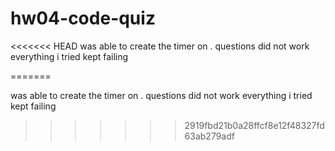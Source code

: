 # hw04-code-quiz
<<<<<<< HEAD
was able to create the timer on . questions did not work everything i tried kept failing

=======

was able to create the timer on .  questions did not work everything i tried kept failing
>>>>>>> 2919fbd21b0a28ffcf8e12f48327fd63ab279adf
